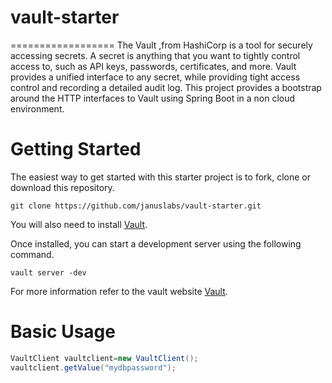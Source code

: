 # vault-starter
==================
The Vault ,from HashiCorp  is a tool for securely accessing secrets. A secret is anything that you want to tightly control access to, such as API keys, passwords, certificates, and more. Vault provides a unified interface to any secret, while providing tight access control and recording a detailed audit log. This project provides a bootstrap around the  HTTP interfaces to Vault using Spring Boot in a non cloud environment.

Getting Started
================
The easiest way to get started with this starter project is to fork, clone or download this repository.

	git clone https://github.com/januslabs/vault-starter.git 
	
You will also need to install [Vault](https://www.vaultproject.io/docs/install/index.html).

Once installed, you can start a development server using the following command.

	vault server -dev
	
For more information refer to the vault website [Vault]( https://www.vaultproject.io/intro/).

Basic Usage
============
```java
VaultClient vaultclient=new VaultClient();
vaultclient.getValue("mydbpassword");
```